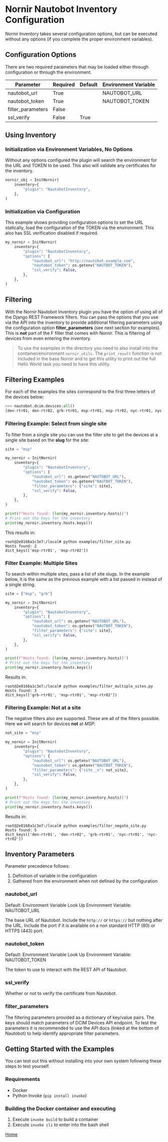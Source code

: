 # Nornir Nautobot Inventory Configuration

Nornir Inventory takes several configuration options, but can be executed without any options (if you complete the proper environment variables).  

## Configuration Options

There are two required parameters that may be loaded either through configuration or through the environment. 

| Parameter         | Required | Default | Environment Variable |
| ----------------- | -------- | ------- | -------------------- |
| nautobot_url      | True     |         | NAUTOBOT_URL         |
| nautobot_token    | True     |         | NAUTOBOT_TOKEN       |
| filter_parameters | False    |         |                      |
| ssl_verify        | False    | True    |                      |

## Using Inventory

### Initialization via Environment Variables, No Options

Without any options configured the plugin will search the environment for the URL and TOKEN to be used. This also will validate any certificates for the inventory.

```python
nornir_obj = InitNornir(
    inventory={
        "plugin": "NautobotInventory",
    },
)
```

### Initialization via Configuration

This example shows providing configuration options to set the URL statically, load the configuration of the TOKEN via the environment. This also has SSL verification disabled if required.

```python
my_nornir = InitNornir(
    inventory={
        "plugin": "NautobotInventory",
        "options": {
            "nautobot_url": "http://nautobot.example.com",
            "nautobot_token": os.getenv("NAUTBOT_TOKEN"),
            "ssl_verify": False,
        },
    },
)
```

## Filtering

With the Nornir Nautobot Inventory plugin you have the option of using all of the Django REST Framework filters. You can pass the options that you use via the API into the inventory to provide additional filtering parameters using the configuration option **filter_parameters** (see next section for examples). This is **not** part of the F filter that comes with Nornir. This is filtering of devices from even entering the inventory.  

> To use the examples in the directory you need to also install into the container/environment `nornir_utils`. The `print_result` function is not included in the base Nornir and to get this utility to print out the full Hello World task you need to have this utility.

## Filtering Examples

For each of the examples the sites correspond to the first three letters of the devices below:

```python
>>> nautobot.dcim.devices.all()
[den-rtr01, den-rtr02, grb-rtr01, msp-rtr01, msp-rtr02, nyc-rtr01, nyc-rtr02]
```

### Filtering Example: Select from single site

To filter from a single site you can use the filter site to get the devices at a single site based on the **slug** for the site:

```python
site = "msp"

my_nornir = InitNornir(
    inventory={
        "plugin": "NautobotInventory",
        "options": {
            "nautobot_url": os.getenv("NAUTOBOT_URL"),
            "nautobot_token": os.getenv("NAUTBOT_TOKEN"),
            "filter_parameters": {"site": site},
            "ssl_verify": False,
        },
    },
)

print(f"Hosts found: {len(my_nornir.inventory.hosts)}")
# Print out the keys for the inventory
print(my_nornir.inventory.hosts.keys())
```

This results in:

```
root@2e8168a1c3e7:/local# python examples/filter_site.py 
Hosts found: 2
dict_keys(['msp-rtr01', 'msp-rtr02'])
```


### Filter Example: Multiple Sites

To search within multiple sites, pass a list of site slugs. In the example below, it is the same as the previous example with a list passed in instead of a single string.

```python
site = ["msp", "grb"]

my_nornir = InitNornir(
    inventory={
        "plugin": "NautobotInventory",
        "options": {
            "nautobot_url": os.getenv("NAUTOBOT_URL"),
            "nautobot_token": os.getenv("NAUTBOT_TOKEN"),
            "filter_parameters": {"site": site},
            "ssl_verify": False,
        },
    },
)

print(f"Hosts found: {len(my_nornir.inventory.hosts)}")
# Print out the keys for the inventory
print(my_nornir.inventory.hosts.keys())
```

Results in:

```
root@2e8168a1c3e7:/local# python examples/filter_multiple_sites.py 
Hosts found: 3
dict_keys(['grb-rtr01', 'msp-rtr01', 'msp-rtr02'])
```

### Filtering Example: Not at a site

The negative filters also are supported. These are all of the filters possible. Here we will search for devices **not** at _MSP_:

```python
not_site = "msp"

my_nornir = InitNornir(
    inventory={
        "plugin": "NautobotInventory",
        "options": {
            "nautobot_url": os.getenv("NAUTOBOT_URL"),
            "nautobot_token": os.getenv("NAUTBOT_TOKEN"),
            "filter_parameters": {"site__n": not_site},
            "ssl_verify": False,
        },
    },
)

print(f"Hosts found: {len(my_nornir.inventory.hosts)}")
# Print out the keys for the inventory
print(my_nornir.inventory.hosts.keys())
```

Results in:

```
root@2e8168a1c3e7:/local# python examples/filter_negate_site.py 
Hosts found: 5
dict_keys(['den-rtr01', 'den-rtr02', 'grb-rtr01', 'nyc-rtr01', 'nyc-rtr02'])
```

## Inventory Parameters

Parameter precedence follows:

1. Definition of variable in the configuration
2. Gathered from the environment when not defined by the configuration

### nautobot_url

Default: Environment Variable Look Up
Environment Variable: NAUTOBOT_URL

The base URL of Nautobot. Include the `http://` or `https://` but nothing after the URL. Include the port if it is available on a non standard HTTP (80) or HTTPS (443) port.

### nautobot_token

Default: Environment Variable Look Up
Environment Variable: NAUTOBOT_TOKEN

The token to use to interact with the REST API of Nautobot.

### ssl_verify

Whether or not to verify the certificate from Nautobot.

### filter_parameters

The filtering parameters provided as a dictionary of key/value pairs. The keys should match parameters of DCIM Devices API endpoint. To test the parameters it is recommended to use the API docs (linked at the bottom of Nautobot) to help identify appropriate filter parameters.

## Getting Started with the Examples

You can test out this without installing into your own system following these steps to test yourself. 

### Requirements

* Docker
* Python Invoke (`pip install invoke`)

### Building the Docker container and executing

1. Execute `invoke build` to build a container
2. Execute `invoke cli` to enter into the bash shell

[Home](../index.md)